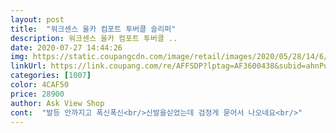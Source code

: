 ```yaml
---
layout: post 
title:  "워크센스 울카 컴포트 투버클 슬리퍼" 
description: 워크센스 울카 컴포트 투버클 ..
date: 2020-07-27 14:44:26 
img: https://static.coupangcdn.com/image/retail/images/2020/05/28/14/6/ecca5a95-80f0-4cbe-af1e-f73bd25135c9.jpg 
linkUrl: https://link.coupang.com/re/AFFSDP?lptag=AF3600438&subid=ahnPublicAsk&pageKey=1634630373&itemId=2788068481&vendorItemId=70777790563&traceid=V0-113-07372fbeea94856c 
categories: [1007] 
color: 4CAF50 
price: 28900 
author: Ask View Shop 
cont:  "발등 안까지고 폭신폭신<br/>신발을싣었는데 검정게 묻어서 나오네요<br/>" 
---
```


